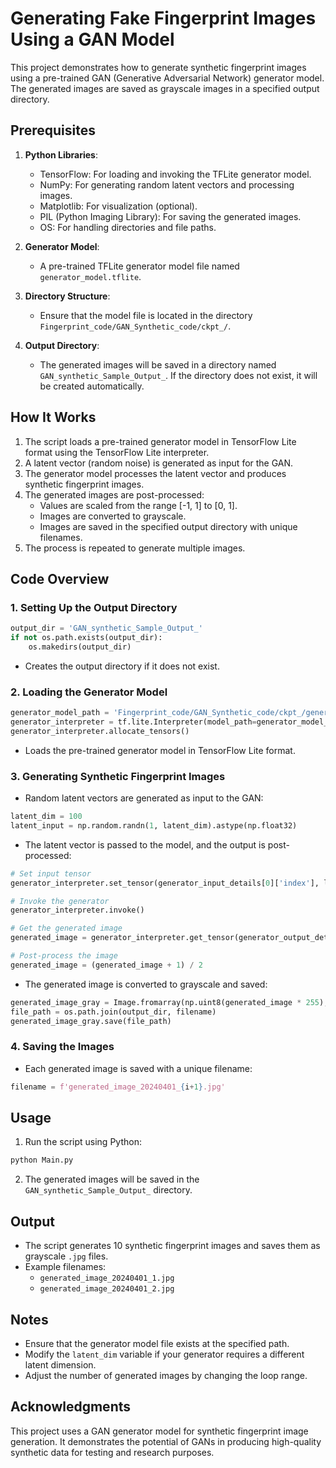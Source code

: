 # Generating Fake Fingerprint Images Using a GAN Model

This project demonstrates how to generate synthetic fingerprint images using a pre-trained GAN (Generative Adversarial Network) generator model. The generated images are saved as grayscale images in a specified output directory.

## Prerequisites

1. **Python Libraries**:
    - TensorFlow: For loading and invoking the TFLite generator model.
    - NumPy: For generating random latent vectors and processing images.
    - Matplotlib: For visualization (optional).
    - PIL (Python Imaging Library): For saving the generated images.
    - OS: For handling directories and file paths.

2. **Generator Model**:
    - A pre-trained TFLite generator model file named `generator_model.tflite`.

3. **Directory Structure**:
    - Ensure that the model file is located in the directory `Fingerprint_code/GAN_Synthetic_code/ckpt_/`.

4. **Output Directory**:
    - The generated images will be saved in a directory named `GAN_synthetic_Sample_Output_`. If the directory does not exist, it will be created automatically.

## How It Works

1. The script loads a pre-trained generator model in TensorFlow Lite format using the TensorFlow Lite interpreter.
2. A latent vector (random noise) is generated as input for the GAN.
3. The generator model processes the latent vector and produces synthetic fingerprint images.
4. The generated images are post-processed:
    - Values are scaled from the range [-1, 1] to [0, 1].
    - Images are converted to grayscale.
    - Images are saved in the specified output directory with unique filenames.
5. The process is repeated to generate multiple images.

## Code Overview

### 1. Setting Up the Output Directory
```python
output_dir = 'GAN_synthetic_Sample_Output_'
if not os.path.exists(output_dir):
    os.makedirs(output_dir)
```
- Creates the output directory if it does not exist.

### 2. Loading the Generator Model
```python
generator_model_path = 'Fingerprint_code/GAN_Synthetic_code/ckpt_/generator_model.tflite'
generator_interpreter = tf.lite.Interpreter(model_path=generator_model_path)
generator_interpreter.allocate_tensors()
```
- Loads the pre-trained generator model in TensorFlow Lite format.

### 3. Generating Synthetic Fingerprint Images
- Random latent vectors are generated as input to the GAN:
```python
latent_dim = 100
latent_input = np.random.randn(1, latent_dim).astype(np.float32)
```
- The latent vector is passed to the model, and the output is post-processed:
```python
# Set input tensor
generator_interpreter.set_tensor(generator_input_details[0]['index'], latent_input)

# Invoke the generator
generator_interpreter.invoke()

# Get the generated image
generated_image = generator_interpreter.get_tensor(generator_output_details[0]['index'])

# Post-process the image
generated_image = (generated_image + 1) / 2
```
- The generated image is converted to grayscale and saved:
```python
generated_image_gray = Image.fromarray(np.uint8(generated_image * 255), 'L')
file_path = os.path.join(output_dir, filename)
generated_image_gray.save(file_path)
```

### 4. Saving the Images
- Each generated image is saved with a unique filename:
```python
filename = f'generated_image_20240401_{i+1}.jpg'
```

## Usage

1. Run the script using Python:
```bash
python Main.py
```

2. The generated images will be saved in the `GAN_synthetic_Sample_Output_` directory.

## Output
- The script generates 10 synthetic fingerprint images and saves them as grayscale `.jpg` files.
- Example filenames:
  - `generated_image_20240401_1.jpg`
  - `generated_image_20240401_2.jpg`

## Notes
- Ensure that the generator model file exists at the specified path.
- Modify the `latent_dim` variable if your generator requires a different latent dimension.
- Adjust the number of generated images by changing the loop range.

## Acknowledgments
This project uses a GAN generator model for synthetic fingerprint image generation. It demonstrates the potential of GANs in producing high-quality synthetic data for testing and research purposes.

